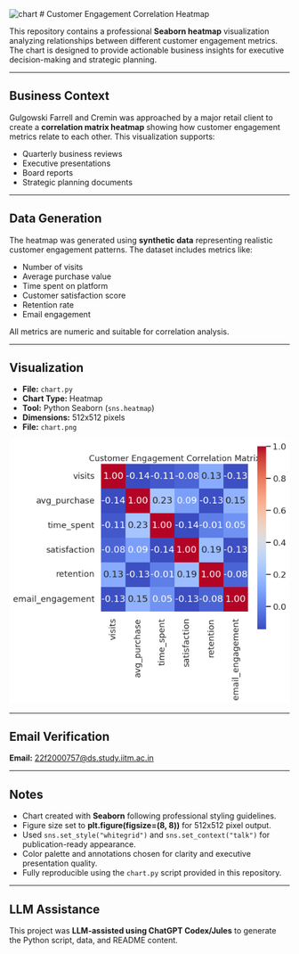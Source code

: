 <img width="606" height="569" alt="chart" src="https://github.com/user-attachments/assets/9d26b1d2-c763-47a8-9a85-71f782b24670" />
# Customer Engagement Correlation Heatmap

This repository contains a professional **Seaborn heatmap** visualization analyzing relationships between different customer engagement metrics. The chart is designed to provide actionable business insights for executive decision-making and strategic planning.

---

## Business Context

Gulgowski Farrell and Cremin was approached by a major retail client to create a **correlation matrix heatmap** showing how customer engagement metrics relate to each other. This visualization supports:

- Quarterly business reviews
- Executive presentations
- Board reports
- Strategic planning documents

---

## Data Generation

The heatmap was generated using **synthetic data** representing realistic customer engagement patterns. The dataset includes metrics like:

- Number of visits
- Average purchase value
- Time spent on platform
- Customer satisfaction score
- Retention rate
- Email engagement

All metrics are numeric and suitable for correlation analysis.

---

## Visualization
- **File:** `chart.py`
- **Chart Type:** Heatmap  
- **Tool:** Python Seaborn (`sns.heatmap`)  
- **Dimensions:** 512x512 pixels  
- **File:** `chart.png`  

![Customer Engagement Heatmap](chart.png)


---

## Email Verification

**Email:** 22f2000757@ds.study.iitm.ac.in

---

## Notes

- Chart created with **Seaborn** following professional styling guidelines.  
- Figure size set to **plt.figure(figsize=(8, 8))** for 512x512 pixel output.  
- Used `sns.set_style("whitegrid")` and `sns.set_context("talk")` for publication-ready appearance.  
- Color palette and annotations chosen for clarity and executive presentation quality.  
- Fully reproducible using the `chart.py` script provided in this repository.

---

## LLM Assistance

This project was **LLM-assisted using ChatGPT Codex/Jules** to generate the Python script, data, and README content.
